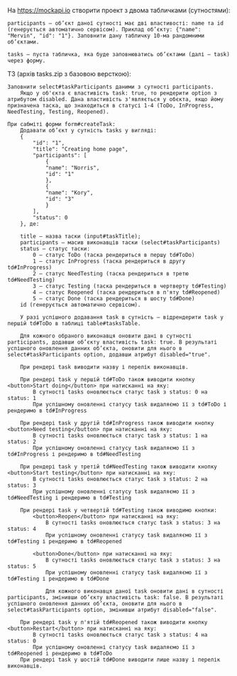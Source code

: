 На https://mockapi.io створити проект з двома табличками (сутностями):
    
    participants – об’єкт даної сутності має дві властивості: name та id (генерується автоматично сервісом). Приклад об’єкту: {"name": "Mervin", "id": "1"}. Заповнити дану табличку 10-ма рандомними об’єктами.
    
    tasks – пуста табличка, яка буде заповнюватись об’єктами (далі – task) через форму.
    
ТЗ (архів tasks.zip з базовою версткою):
    
    Заповнити select#taskParticipants даними з сутності participants.
        Якщо у об'єкта є властивість task: true, то рендерити option з атрибутом disabled. Дана властивість з'являється у обєкта, якщо йому призначена таска, що знаходиться в статусі 1-4 (ToDo, InProgress, NeedTesting, Testing, Reopened).
    
    При сабміті форми form#createTask:
        Додавати об’єкт у сутність tasks у вигляді: 
        {
            "id": "1",
            "title": "Creating home page",
            "participants": [
                {
                "name": "Norris",
                "id": "1"
                },
                {
                "name": "Kory",
                "id": "3"
                }
            ],
            "status": 0
        }, де:
        
        title – назва таски (input#taskTitle);
        participants – масив виконавців таски (select#taskParticipants)
        status – статус таски:
            0 – статус ToDo (таска рендериться в першу td#ToDo)
            1 – статус InProgress (таска рендериться в другу td#InProgress)
            2 – статус NeedTesting (таска рендериться в третю td#NeedTesting)
            3 – статус Testing (таска рендериться в чертверту td#Testing)
            4 – статус Reopened (таска рендериться в п'яту td#Reopened)
            5 – статус Done (таска рендериться в шосту td#Done)
        id (генерується автоматично сервісом).
        
        У разі успішного додавання task в сутність – відрендерити task у першій td#ToDo в таблиці table#tasksTable.
        
        Для кожного обраного виконавця оновити дані в сутності participants, додавши об’єкту властивість task: true. В результаті успішного оновлення данних об’єкта, оновити для нього в select#taskParticipants option, додавши атрибут disabled="true".
        
        При рендері task виводити назву і перелік виконавців.
        
        При рендері task у першій td#ToDo також виводити кнопку <button>Start doing</button> при натисканні на яку:
            В сутності tasks оновлюється статус task з status: 0 на status: 1
            При успішному оновленні статусу task видаляємо її з td#ToDo і рендеримо в td#InProgress
        
        При рендері task у другій td#InProgress також виводити кнопку <button>Need testing</button> при натисканні на яку:
            В сутності tasks оновлюється статус task з status: 1 на status: 2
            При успішному оновленні статусу task видаляємо її з td#InProgress і рендеримо в td#NeedTesting
        
        При рендері task у третій td#NeedTesting також виводити кнопку <button>Start testing</button> при натисканні на яку:
            В сутності tasks оновлюється статус task з status: 2 на status: 3
            При успішному оновленні статусу task видаляємо її з td#NeedTesting і рендеримо в td#Testing
        
        При рендері task у четвертій td#Testing також виводимо кнопки:
            <button>Reopen</button> при натисканні на яку:
                В сутності tasks оновлюється статус task з status: 3 на status: 4
                При успішному оновленні статусу task видаляємо її з td#Testing і рендеримо в td#Reopened
            
            <button>Done</button> при натисканні на яку:
                В сутності tasks оновлюється статус task з status: 3 на status: 5
                При успішному оновленні статусу task видаляємо її з td#Testing і рендеримо в td#Done
                
                Для кожного виконавця даної task оновити дані в сутності participants, змінивши об’єкту властивість task: false. В результаті успішного оновлення данних об’єкта, оновити для нього в select#taskParticipants option, змінивши атрибут disabled="false".
            
        При рендері task у п'ятій td#Reopened також виводити кнопку <button>Restart</button> при натисканні на яку:
            В сутності tasks оновлюється статус task з status: 4 на status: 0
            При успішному оновленні статусу task видаляємо її з td#Reopened і рендеримо в td#ToDo
        При рендері task у шостій td#Done виводити лише назву і перелік виконавців.
